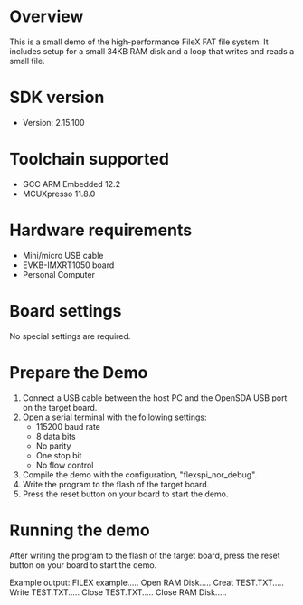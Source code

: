 Overview
========
This is a small demo of the high-performance FileX FAT file system.
It includes setup for a small 34KB RAM disk and a loop that writes
and reads a small file.


SDK version
===========
- Version: 2.15.100

Toolchain supported
===================
- GCC ARM Embedded  12.2
- MCUXpresso  11.8.0

Hardware requirements
=====================
- Mini/micro USB cable
- EVKB-IMXRT1050 board
- Personal Computer

Board settings
==============
No special settings are required.

Prepare the Demo
================
1.  Connect a USB cable between the host PC and the OpenSDA USB port on the target board.
2.  Open a serial terminal with the following settings:
    - 115200 baud rate
    - 8 data bits
    - No parity
    - One stop bit
    - No flow control
3.  Compile the demo with the configuration, "flexspi_nor_debug".
4.  Write the program to the flash of the target board.
5.  Press the reset button on your board to start the demo.

Running the demo
================
After writing the program to the flash of the target board,
press the reset button on your board to start the demo.

Example output:
FILEX example.....
Open RAM Disk.....
Creat TEST.TXT.....
Write TEST.TXT.....
Close TEST.TXT.....
Close RAM Disk.....
